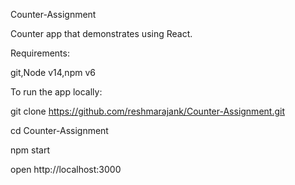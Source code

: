 Counter-Assignment


Counter app that demonstrates using React.

Requirements:

git,Node v14,npm v6

To run the app locally:

git clone https://github.com/reshmarajank/Counter-Assignment.git

cd  Counter-Assignment

npm start

open http://localhost:3000
